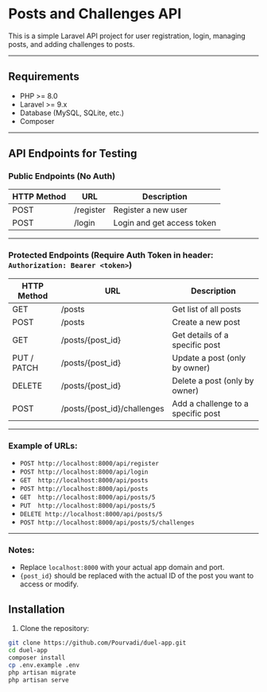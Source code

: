 # Posts and Challenges API

This is a simple Laravel API project for user registration, login, managing posts, and adding challenges to posts.

---

## Requirements

- PHP >= 8.0  
- Laravel >= 9.x  
- Database (MySQL, SQLite, etc.)  
- Composer  

---

## API Endpoints for Testing

### Public Endpoints (No Auth)

| HTTP Method | URL           | Description             |
|-------------|---------------|-------------------------|
| POST        | /register     | Register a new user      |
| POST        | /login        | Login and get access token |

---

### Protected Endpoints (Require Auth Token in header: `Authorization: Bearer <token>`)

| HTTP Method  | URL                          | Description                          |
|--------------|------------------------------|------------------------------------|
| GET          | /posts                       | Get list of all posts               |
| POST         | /posts                       | Create a new post                   |
| GET          | /posts/{post_id}             | Get details of a specific post      |
| PUT / PATCH  | /posts/{post_id}             | Update a post (only by owner)        |
| DELETE       | /posts/{post_id}             | Delete a post (only by owner)        |
| POST         | /posts/{post_id}/challenges  | Add a challenge to a specific post  |

---

### Example of URLs:

- `POST http://localhost:8000/api/register`
- `POST http://localhost:8000/api/login`
- `GET  http://localhost:8000/api/posts`
- `POST http://localhost:8000/api/posts`
- `GET  http://localhost:8000/api/posts/5`
- `PUT  http://localhost:8000/api/posts/5`
- `DELETE http://localhost:8000/api/posts/5`
- `POST http://localhost:8000/api/posts/5/challenges`

---

### Notes:

- Replace `localhost:8000` with your actual app domain and port.
- `{post_id}` should be replaced with the actual ID of the post you want to access or modify.


## Installation

1. Clone the repository:

```bash
git clone https://github.com/Pourvadi/duel-app.git
cd duel-app
composer install
cp .env.example .env
php artisan migrate
php artisan serve

